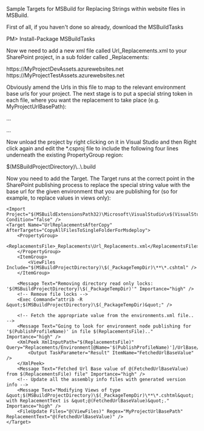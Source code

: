 Sample Targets for MSBuild for Replacing Strings within website files in MSBuild.

First of all, if you haven't done so already, download the MSBuildTasks

  PM> Install-Package MSBuildTasks

Now we need to add a new xml file called Url_Replacements.xml to your SharePoint project, in a sub folder called _Replacements:

  <Replacements>
      <Environment Name="DevTenancy">
          <UrlBase>https://MyProjectDevAssets.azurewebsites.net</UrlBase>
      </Environment>
      <Environment Name="TestTenancy">
          <UrlBase>https://MyProjectTestAssets.azurewebsites.net</UrlBase>
      </Environment>
  </Replacements>

Obviously amend the Urls in this file to map to the relevant environment base urls for your project. The next stage is to put a special string token in each file, where you want the replacement to take place (e.g. MyProjectUrlBasePath):

  ...
  <link type="text/css" rel="stylesheet" href="MyProjectUrlBasePath/Assets/styles/projstyles_core" />
  ...

Now unload the project by right clicking on it in Visual Studio and then Right click again and edit the *.csproj file to include the following four lines underneath the existing PropertyGroup region:

  <PropertyGroup>
      <MSBuildCommunityTasksPath>$(MSBuildProjectDirectory)\..\.build</MSBuildCommunityTasksPath>
  </PropertyGroup>
  <Import Project="$(MSBuildCommunityTasksPath)\MSBuild.Community.Tasks.targets" />

Now you need to add the Target. The Target runs at the correct point in the SharePoint publishing process to replace the special string value with the base url for the given environment that you are publishing for (so for example, to replace values in views only):

	<Import Project="$(MSBuildExtensionsPath32)\Microsoft\VisualStudio\v$(VisualStudioVersion)\Web\Microsoft.Web.Publishing.targets" Condition="false" />
	<Target Name="UrlReplacementsAfterCopy" AfterTargets="CopyAllFilesToSingleFolderForMsdeploy">
		<PropertyGroup>
			<ReplacementsFile>_Replacements\Url_Replacements.xml</ReplacementsFile>
		</PropertyGroup>
		<ItemGroup>
			<ViewFiles Include="$(MSBuildProjectDirectory)\$(_PackageTempDir)\**\*.cshtml" />
		</ItemGroup>

		<Message Text="Removing directory read only locks: '$(MSBuildProjectDirectory)\$(_PackageTempDir)'" Importance="high" />
		<!-- Remove file locks -->
		<Exec Command="attrib -R &quot;$(MSBuildProjectDirectory)\$(_PackageTempDir)&quot;" />
		
		<!-- Fetch the appropriate value from the environments.xml file.. -->
		<Message Text="Going to look for environment node publishing for '$(PublishProfileName)' in file $(ReplacementsFile).." Importance="high" />
		<XmlPeek XmlInputPath="$(ReplacementsFile)" Query="Replacements/Environment[@Name='$(PublishProfileName)']/UrlBase/text()">
			<Output TaskParameter="Result" ItemName="FetchedUrlBaseValue" />
		</XmlPeek>
		<Message Text="Fetched Url Base value of @(FetchedUrlBaseValue) from $(ReplacementsFile) file" Importance="high" />
		<!-- Update all the assembly info files with generated version info -->
		<Message Text="Modifying Views of type &quot;$(MSBuildProjectDirectory)\$(_PackageTempDir)\**\*.cshtml&quot; with ReplacementText is &quot;@(FetchedUrlBaseValue)&quot;." Importance="high" />
		<FileUpdate Files="@(ViewFiles)" Regex="MyProjectUrlBasePath" ReplacementText="@(FetchedUrlBaseValue)" />
	</Target>
